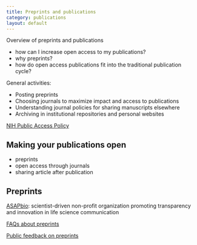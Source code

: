 ```yaml
---
title: Preprints and publications
category: publications
layout: default
---
```


Overview of preprints and publications
- how can I increase open access to my publications?
- why preprints?
- how do open access publications fit into the traditional publication cycle?

General activities:
- Posting preprints
- Choosing journals to maximize impact and access to publications
- Understanding journal policies for sharing manuscripts elsewhere 
- Archiving in institutional repositories and personal websites

[NIH Public Access Policy](https://publicaccess.nih.gov/)

## Making your publications open

- preprints
- open access through journals
- sharing article after publication

## Preprints

[ASAPbio](https://asapbio.org/): scientist-driven non-profit organization promoting transparency and innovation in life science communication

[FAQs about preprints](https://asapbio.org/preprint-info/preprint-faq#general)

[Public feedback on preprints](https://asapbio.org/public-preprint-feedback-faq)